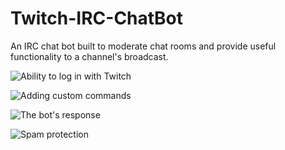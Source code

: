 # Twitch-IRC-ChatBot
An IRC chat bot built to moderate chat rooms and provide useful functionality to a channel's broadcast.

![Ability to log in with Twitch](http://imgur.com/GCJZSOO.png "Login with Twitch!")

![Adding custom commands](http://imgur.com/h3p7uTr "Adding custom commands with variables.")

![The bot's response](http://imgur.com/mwpqBkL.png "Response from the bot when calling that command")

![Spam protection](http://imgur.com/5zqMKSZ.png "Spam protection features.")

